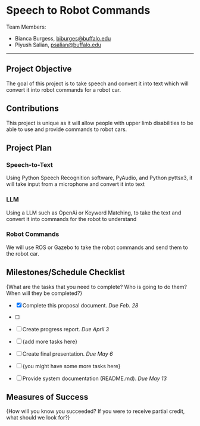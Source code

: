
# Speech to Robot Commands

Team Members:
- Bianca Burgess, biburges@buffalo.edu
- Piyush Salian, psalian@buffalo.edu

--- 

## Project Objective
The goal of this project is to take speech and convert it into text which will convert it into robot commands for a robot car.


## Contributions
This project is unique as it will allow people with upper limb disabilities to be able to use and provide commands to robot cars.


## Project Plan

### Speech-to-Text

Using Python Speech Recognition software, PyAudio, and Python pyttsx3, it will take input from a microphone and convert it into text

### LLM

Using a LLM such as OpenAi or Keyword Matching, to take the text and convert it into commands for the robot to understand

### Robot Commands

We will use ROS or Gazebo to take the robot commands and send them to the robot car.

## Milestones/Schedule Checklist
{What are the tasks that you need to complete?  Who is going to do them?  When will they be completed?}
- [x] Complete this proposal document.  *Due Feb. 28*
- [ ] 
- [ ] Create progress report.  *Due April 3*
- [ ] {add more tasks here}
- [ ] Create final presentation.  *Due May 6*
- [ ] {you might have some more tasks here}
- [ ] Provide system documentation (README.md).  *Due May 13*


## Measures of Success
{How will you know you succeeded?  If you were to receive partial credit, what should we look for?}
